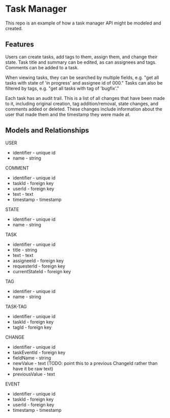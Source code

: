 # Task Manager

This repo is an example of how a task manager API might be modeled and created.

## Features

Users can create tasks, add tags to them, assign them, and change their state. Task title and summary can be edited, as can assignees and tags. Comments can be added to a task.

When viewing tasks, they can be searched by multiple fields, e.g. "get all tasks with state of 'in progress' and assignee id of 000." Tasks can also be filtered by tags, e.g. "get all tasks with tag of 'bugfix'."

Each task has an audit trail. This is a list of all changes that have been made to it, including original creation, tag addition/removal, state changes, and comments added or deleted. These changes include information about the user that made them and the timestamp they were made at.

## Models and Relationships

USER
  - identifier - unique id
  - name - string

COMMENT
  - identifier - unique id
  - taskId - foreign key
  - userId - foreign key
  - text - text
  - timestamp - timestamp

STATE
  - identifier - unique id
  - name - string

TASK
  - identifier - unique id
  - title - string
  - text - text
  - assigneeId - foreign key
  - requesterId - foreign key
  - currentStateId - foreign key

TAG
  - identifier - unique id
  - name - string

TASK-TAG
  - identifier - unique id
  - taskId - foreign key
  - tagId - foreign key

CHANGE
  - identifier - unique id
  - taskEventId - foreign key
  - fieldName - string
  - newValue - text (TODO: point this to a previous ChangeId rather than have it be raw text)
  - previousValue - text

EVENT
  - identifier - unique id
  - taskId - foreign key
  - userId - foreign key
  - timestamp - timestamp
